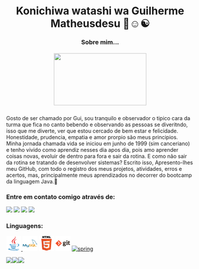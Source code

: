 ### <h1 align="center">Konichiwa watashi wa Guilherme Matheusdesu 👋☺️☯️


  <p><h3 align="center">Sobre mim...</h3>
  
  <h5 align="center"><img src=https://miro.medium.com/max/960/0*ZBte0L6_Mup-y46s width=248px height=140px></h5> 
  Gosto de ser chamado por Gui, sou tranquilo e observador o tipico cara da turma que fica no canto bebendo e observando as pessoas se diveritndo, isso que me diverte, ver que estou cercado de bem estar e felicidade. Honestidade, prudencia, empatia e amor prorpio são meus principios. Minha jornada chamada vida se iniciou em junho de 1999 (sim canceriano) e tenho vivido como aprendiz nesses dia apos dia, pois amo aprender coisas novas, evoluir de dentro para fora  e sair da rotina. E como não sair da rotina se tratando de desenvolver sistemas? Escrito isso, Apresento-lhes meu GitHub, com todo o registro dos meus projetos, atividades, erros e acertos, mas, principalmente meus aprendizados no decorrer do bootcamp da linguagem Java.💖

#### <h3>Entre em contato comigo através de:</h3>
[<img src = "https://img.shields.io/badge/instagram-%23E4405F.svg?&style=for-the-badge&logo=instagram&logoColor=white">](https://www.instagram.com/guimaths_senju/)
[<img src="https://img.shields.io/badge/linkedin-%230077B5.svg?&style=for-the-badge&logo=linkedin&logoColor=white" />](https://www.linkedin.com/in/guilherme-matheus99/)
[<img src="https://img.shields.io/badge/WhatsApp-25D366?style=for-the-badge&logo=whatsapp&logoColor=white" />](https://api.whatsapp.com/send?phone=5511949036486)
[<img src="https://img.shields.io/badge/-gmail-%23E4405F.svg?&style=for-the-badge&logo=Gmail&logoColor=white" />](mailto:guilherme.maths.sil@gmail.com)

<h3 align="left">Linguagens:</h3>
<a href="https://www.java.com/pt-BR/" target="_blank"> <img src="https://raw.githubusercontent.com/devicons/devicon/master/icons/java/java-original.svg" alt="java" width="40" height="40"/>
<a href="https://www.mysql.com/" target="_blank"> <img src="https://raw.githubusercontent.com/devicons/devicon/master/icons/mysql/mysql-original-wordmark.svg" alt="mysql" width="40" height="40"/></a>
<a href="https://www.w3.org/html/" target="_blank"> <img src="https://raw.githubusercontent.com/devicons/devicon/master/icons/html5/html5-original-wordmark.svg" alt="html5" width="40" altura="40"/></a> 
<a href="https://git-scm.com/" target="_blank"> <img src="https://raw.githubusercontent.com/devicons/devicon/master/icons/git/git-original-wordmark.svg" alt="git" width="40" height="40"/></a>
<a href="https://spring.io/" target="_blank"> <img src="https://www.vectorlogo.zone/logos/springio/springio-icon.svg" alt="spring" width="40" height="40"/> </a>
  
  <p><img " src ="https://github-readme-stats.vercel.app/api?username=GuiMatheus&show_icons=true&ount_private=true&theme=dracula" 
<p><img  src="https://github-readme-stats.vercel.app/api/top-langs?username=GuiMatheus&show_icons=true&count_private=true&theme=dracula"
  <p><img  src="https://github-readme-streak-stats.herokuapp.com/?user=GuiMatheus&show_icons=true&count_private=true&theme=dracula" 

  




<!--
**GuiMatheus/GuiMatheus** is a ✨ _special_ ✨ repository because its `README.md` (this file) appears on your GitHub profile.

Here are some ideas to get you started:

- 🔭 I’m currently working on ...
- 🌱 I’m currently learning ...
- 👯 I’m looking to collaborate on ...
- 🤔 I’m looking for help with ...
- 💬 Ask me about ...
- 📫 How to reach me: ...
- 😄 Pronouns: ...
- ⚡ Fun fact: ...
-->
